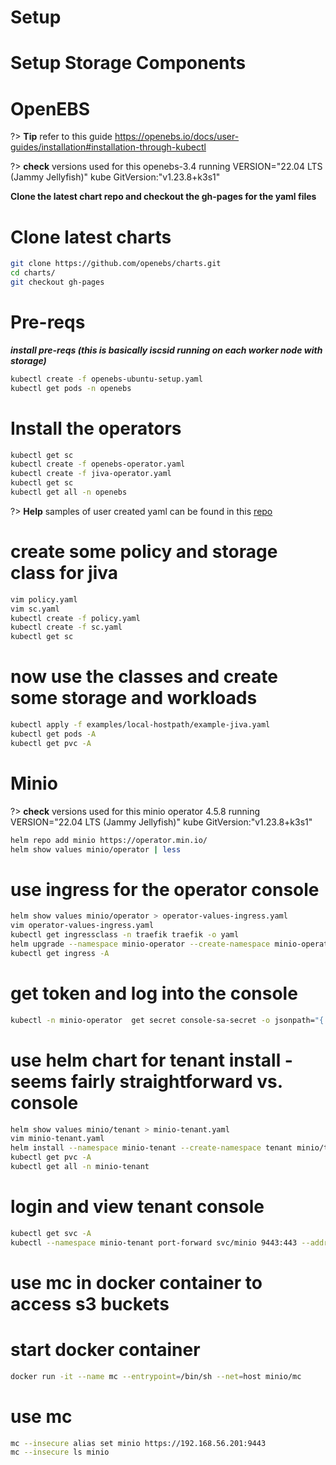 # Setup
# Setup Storage Components
# OpenEBS

?> **Tip** refer to this guide https://openebs.io/docs/user-guides/installation#installation-through-kubectl

?> **check** versions used for this openebs-3.4 running VERSION="22.04 LTS (Jammy Jellyfish)" kube GitVersion:"v1.23.8+k3s1"


**Clone the latest chart repo and checkout the gh-pages for the yaml files**
# Clone latest charts
``` bash
git clone https://github.com/openebs/charts.git
cd charts/
git checkout gh-pages
```
# Pre-reqs
***install pre-reqs (this is basically iscsid running on each worker node with storage)***
``` bash
kubectl create -f openebs-ubuntu-setup.yaml
kubectl get pods -n openebs
```
# Install the operators
``` bash
kubectl get sc
kubectl create -f openebs-operator.yaml
kubectl create -f jiva-operator.yaml
kubectl get sc
kubectl get all -n openebs
```
?> **Help** samples of user created yaml can be found in this [repo](https://github.com/d-james-projects/archive/tree/master/storage)
# create some policy and storage class for jiva
``` bash
vim policy.yaml
vim sc.yaml
kubectl create -f policy.yaml 
kubectl create -f sc.yaml
kubectl get sc
```
# now use the classes and create some storage and workloads
``` bash
kubectl apply -f examples/local-hostpath/example-jiva.yaml
kubectl get pods -A
kubectl get pvc -A
```

# Minio
?> **check** versions used for this minio operator 4.5.8 running VERSION="22.04 LTS (Jammy Jellyfish)" kube GitVersion:"v1.23.8+k3s1"
``` bash
helm repo add minio https://operator.min.io/
helm show values minio/operator | less
```
# use ingress for the operator console 
``` bash
helm show values minio/operator > operator-values-ingress.yaml
vim operator-values-ingress.yaml
kubectl get ingressclass -n traefik traefik -o yaml
helm upgrade --namespace minio-operator --create-namespace minio-operator minio/operator -f operator-values-ingress.yaml
kubectl get ingress -A
```
# get token and log into the console
``` bash
kubectl -n minio-operator  get secret console-sa-secret -o jsonpath="{.data.token}" | base64 --decode
```
# use helm chart for tenant install - seems fairly straightforward vs. console
``` bash
helm show values minio/tenant > minio-tenant.yaml
vim minio-tenant.yaml
helm install --namespace minio-tenant --create-namespace tenant minio/tenant -f minio-tenant.yaml
kubectl get pvc -A
kubectl get all -n minio-tenant
```
# login and view tenant console
``` bash
kubectl get svc -A
kubectl --namespace minio-tenant port-forward svc/minio 9443:443 --address 192.168.56.201
```
# use mc in docker container to access s3 buckets
# start docker container
``` bash
docker run -it --name mc --entrypoint=/bin/sh --net=host minio/mc
```
# use mc
``` bash
mc --insecure alias set minio https://192.168.56.201:9443
mc --insecure ls minio
```

